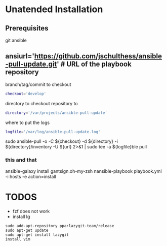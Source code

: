 # Unatended Installation

## Prerequisites
git
ansible

## ansiurl='https://github.com/jschulthess/ansible-pull-update.git' # URL of the playbook repository
branch/tag/commit to checkout
```bash
checkout='develop'                                            
```
directory to checkout repository to
```bash
directory='/var/projects/ansible-pull-update'           
```
where to put the logs
```bash
logfile='/var/log/ansible-pull-update.log'                            
```

sudo ansible-pull -o -C ${checkout} -d ${directory} -i ${directory}/inventory -U ${url} 2>&1 | sudo tee -a ${logfile}ble pull



### this and that
ansible-galaxy install gantsign.oh-my-zsh
nansible-playbook playbook.yml -i hosts -e action=install

# TODOS
+ fzf does not work
+ install lg
```
sudo add-apt-repository ppa:lazygit-team/release
sudo apt-get update
sudo apt-get install lazygit
install vim
```
